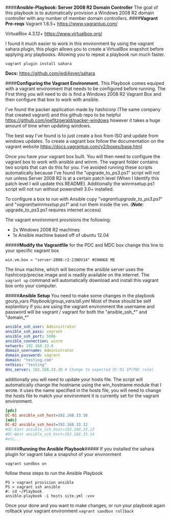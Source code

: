 ####**Ansible-Playbook: Server 2008 R2 Domain Controller**
The goal of this playbook is to automatically provision a Windows 2008 R2 domain controller with any number of member domain controllers. 
####**Vagrant Pre-reqs**
Vagrant 1.6.5+ https://www.vagrantup.com/

VirtualBox 4.3.12+ https://www.virtualbox.org/

I found it much easier to work in this environment by using the vagrant sahara plugin, this plugin allows you to create a VirtualBox snapshot  before applying any playbooks. Allowing you to repeat a playbook run much faster.

```vagrant plugin install sahara```

**Docs:** https://github.com/jedi4ever/sahara

####**Configuring the Vagrant Environment.** 
This Playbook comes equiped with a vagrant environment that needs to be configured before running. The First thing you will need to do is find a Windows 2008 R2 Vagrant Box and then configure that box to work with ansible. 

I've found the packer application made by hashicorp (The same company that created vagrant) and this github repo to be helpful https://github.com/joefitzgerald/packer-windows however it takes a huge amount of time when updating windows. 

The best way I've found is to just create a box from ISO and update from windows updates. To create a vagrant box follow the documentation on the vagrant website https://docs.vagrantup.com/v2/boxes/base.html 

Once you have your vagrant box built. You will then need to configure the vagrant box to work with ansible and winrm. The vagrant folder contains two scripts that can do this for you. I've avoided running these scripts automatically because I've found the "upgrade\_to\_ps3.ps1" script will not run unless Server 2008 R2 is at a certain patch level (When I Identify this patch level I will update this README). Additionally the winrmsetup.ps1 script will not run without powershell 3.0+ installed. 

To configure a box to run with Ansible copy "*vagrant\\upgrade\_to_ps3.ps1*" and "*vagrant\\winrmsetup.ps1*" and run them inside the vm. (**_Note_**: upgrade_to_ps3.ps1 requires internet access)

The vagrant environment provisions the following:
- 2x  Windows 2008 R2 machines 
- 1x Ansible machine based off of ubuntu 12.04

#####**Modify the Vagrantfile**
for the PDC and MDC box change this line to your specific vagrant box

    win.vm.box = "server-2008-r2-21NOV14" #CHANGE ME

The linux machine, which will become the ansible server uses the hashicorp/precise image and is readily available on the internet. The ```vagrant up``` command will automatically download and install this vagrant box onto your computer. 

#####**Ansible Setup**
You need to make some changes in the playbook gourp_vars *Playbook/group_vars/all.yml* Most of these should be self explanitory if you are using the vagrant environment the username and password will be vagrant / vagrant for both the "ansible_ssh_\*" and "domain_\*"
```yaml
ansible_ssh_user: Administrator
ansible_ssh_pass: vagrant
ansible_ssh_port: 5986
ansible_connection: winrm
network: 192.168.33.0
domain_username: Administrator
domain_password: vagrant
domain: "testing.com"
netbios: "testing"
dns_server: 192.168.33.10 # Change to expected DC-01 IP(PDC role)
```

additionally you will need to update your hosts file. The script will automatically change the hostname using the win_hostname module that I wrote. it uses the name specified in the hosts file, you will need to change the hosts file to match your environment it is currently set for the vagrant environment. 
```ini
[pdc]
DC-01 ansible_ssh_host=192.168.33.10
[mdc]
DC-02 ansible_ssh_host=192.168.33.12
#DC-East ansible_ssh_host=192.168.33.13
#DC-West ansible_ssh_host=192.168.33.14
#etc...
```

#####**Running the Ansible Playbook**#####
If you installed the sahara plugin for vagrant take a snapshot of your environment

```vagrant sandbox on```

follow these steps to run the Ansible Playbook
```
PS > vagrant provision ansible
PS > vagrant ssh ansible
#: cd ~/Playbook
ansible-playbook -i hosts site.yml -vvv
```

Once your done and you want to make changes, or run your playbook again rollback your vagrant environment 
```vagrant sandbox rollback```
